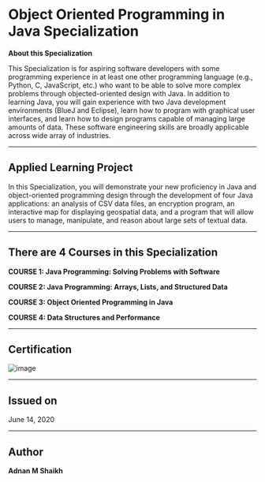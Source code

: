 # Object Oriented Programming in Java Specialization

**About this Specialization**

This Specialization is for aspiring software developers with some programming experience in at least one other programming language (e.g., Python, C, JavaScript, etc.) who want to be able to solve more complex problems through objected-oriented design with Java.
In addition to learning Java, you will gain experience with two Java development environments (BlueJ and Eclipse), learn how to program with graphical user interfaces, and learn how to design programs capable of managing large amounts of data.
These software engineering skills are broadly applicable across wide array of industries.

---

## Applied Learning Project

In this Specialization, you will demonstrate your new proficiency in Java and object-oriented programming design through the development of four Java applications: an analysis of CSV data files, an encryption program, an interactive map for displaying geospatial data, and a program that will allow users to manage, manipulate, and reason about large sets of textual data.

---

## There are 4 Courses in this Specialization

**COURSE 1: Java Programming: Solving Problems with Software**

**COURSE 2: Java Programming: Arrays, Lists, and Structured Data**

**COURSE 3: Object Oriented Programming in Java**

**COURSE 4: Data Structures and Performance**

---

## Certification

![image](https://user-images.githubusercontent.com/52044177/124293223-0adee080-db74-11eb-9249-3281feab237d.png)

---

## Issued on

June 14, 2020

---

## Author

**Adnan M Shaikh**
